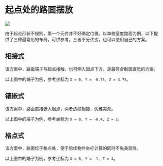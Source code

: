 # 起点处的路面摆放

![](/images/road-at-start-example.jpg)

由于起点形状不规则，第一个元件并不好确定位置。以单格宽度路面为例，以下提供了三种最常用的布局，可供参考。三者不分优劣，也可以使用自己的方案。

## 相接式

该方案中，路面端子与起点接触，也可伸入起点下方，是最符合制图直觉的方案。

以上图中的端子为例，参考坐标为 `X = 0, Y = -0.75, Z = 3.75`。

## 镶嵌式

该方案中，路面直接嵌入起点，两者边纹相接，优雅美观。

以上图中的端子为例，参考坐标为 `X = 0, Y = -0.4, Z = 2`。

## 格点式

该方案中，路面位于格点处，便于后续物件坐标计算的同时不失美观性。

以上图中的端子为例，参考坐标为 `X = 0, Y = -1, Z = 4`。
